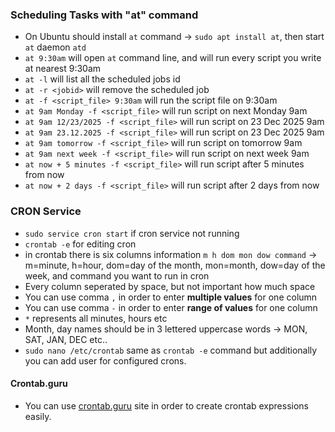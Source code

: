 ### Scheduling Tasks with "at" command

- On Ubuntu should install `at` command -> ```sudo apt install at```, then start `at` daemon `atd`
- ```at 9:30am``` will open `at` command line, and will run every script you write at nearest 9:30am
- ```at -l``` will list all the scheduled jobs id
- ```at -r <jobid>``` will remove the scheduled job
- ```at -f <script_file> 9:30am``` will run the script file on 9:30am
- ```at 9am Monday -f <script_file>``` will run script on next Monday 9am
- ```at 9am 12/23/2025 -f <script_file>``` will run script on 23 Dec 2025 9am
- ```at 9am 23.12.2025 -f <script_file>``` will run script on 23 Dec 2025 9am
- ```at 9am tomorrow -f <script_file>``` will run script on tomorrow 9am
- ```at 9am next week -f <script_file>``` will run script on next week 9am
- ```at now + 5 minutes -f <script_file>``` will run script after 5 minutes from now
- ```at now + 2 days -f <script_file>``` will run script after 2 days from now

### CRON Service

- ```sudo service cron start``` if cron service not running
- ```crontab -e``` for editing cron
- in crontab there is six columns information ```m h dom mon dow command``` -> m=minute, h=hour, dom=day of the month, mon=month, dow=day of the week, and command you want to run in cron
- Every column seperated by space, but not important how much space
- You can use comma `,` in order to enter **multiple values** for one column
- You can use comma `-` in order to enter **range of values** for one column
- ```*``` represents all minutes, hours etc
- Month, day names should be in 3 lettered uppercase words -> MON, SAT, JAN, DEC etc..
- ```sudo nano /etc/crontab``` same as ```crontab -e``` command but additionally you can add user for configured crons.

#### Crontab.guru

- You can use [crontab.guru](https://crontab.guru) site in order to create crontab expressions easily.
